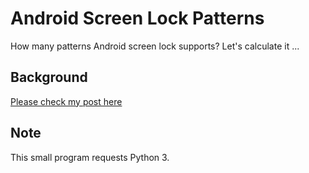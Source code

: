 # Android Screen Lock Patterns

How many patterns Android screen lock supports?  Let's calculate it ... 

## Background

[Please check my post here](http://mrsunli.com/2012/android-screen-lock-patterns/)

## Note

This small program requests Python 3.
